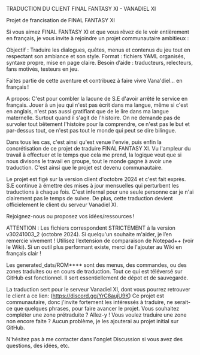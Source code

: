TRADUCTION DU CLIENT FINAL FANTASY XI - VANADIEL XI

Projet de francisation de FINAL FANTASY XI

Si vous aimez FINAL FANTASY XI et que vous rêvez de le voir entièrement en français, je vous invite à rejoindre un projet communautaire ambitieux :

 Objectif : Traduire les dialogues, quêtes, menus et contenus du jeu tout en respectant son ambiance et son style.
 Format : fichiers YAML organisés, syntaxe propre, mise en page claire.
 Besoin d’aide : traducteurs, relecteurs, fans motivés, testeurs en jeu.

Faites partie de cette aventure et contribuez à faire vivre Vana'diel… en français !

A propos:
C'est pour combler la lacune de S.E d'avoir arrêté le service en français. Jouer à un jeu qui n'est pas écrit dans ma langue, même si c'est en anglais, n'est pas aussi gratifiant que de le lire dans ma langue maternelle. Surtout quand il s'agit de l'histoire. On ne demande pas de survoler tout bêtement l'histoire pour la comprendre, ce n'est pas le but et par-dessus tout, ce n'est pas tout le monde qui peut se dire bilingue.

Dans tous les cas, c'est ainsi qu'est venue l'envie, puis enfin la concrétisation de ce projet de traduire FINAL FANTASY XI. Vu l'ampleur du travail à effectuer et le temps que cela me prend, la logique veut que si nous divisons le travail en groupe, tout le monde gagne à avoir une traduction. C'est ainsi que le projet est devenu communautaire.

Le projet est figé sur la version client d'octobre 2024 et c'est fait exprès. S.E continue à émettre des mises à jour mensuelles qui perturbent les traductions à chaque fois. C'est infernal pour une seule personne car je n'ai clairement pas le temps de suivre. De plus, cette traduction devient officielement le client du serveur Vanadiel XI.

Rejoignez-nous ou proposez vos idées/ressources ! 

ATTENTION : Les fichiers correspondent STRICTEMENT à la version v30241003_2 (octobre 2024). Si quelqu'un souhaite m'aider, je l’en remercie vivement ! Utilisez l’extension de comparaison de Notepad++ (voir le Wiki). Si un outil plus performant existe, merci de l'ajouter au Wiki en français clair !

Les generated_dats/ROM**** sont des menus, des commandes, ou des zones traduites ou en cours de traduction. Tout ce qui est téléversé sur GitHub est fonctionnel. Il sert essentiellement de dépot et de sauvegarde.

La traduction sert pour le serveur Vanadiel XI, dont vous pourrez retrouver le client a ce lien: (https://discord.gg/YrC8aujU9K)
Ce projet est communautaire, donc j'invite fortement les intéressés à traduire, ne serait-ce que quelques phrases, pour faire avancer le projet. Vous souhaitez compléter une zone prétraduite ? Allez-y ! Vous voulez traduire une zone non encore faite ? Aucun problème, je les ajouterai au projet initial sur GitHub.

N'hésitez pas à me contacter dans l'onglet Discussion si vous avez des questions, des idées, etc.
